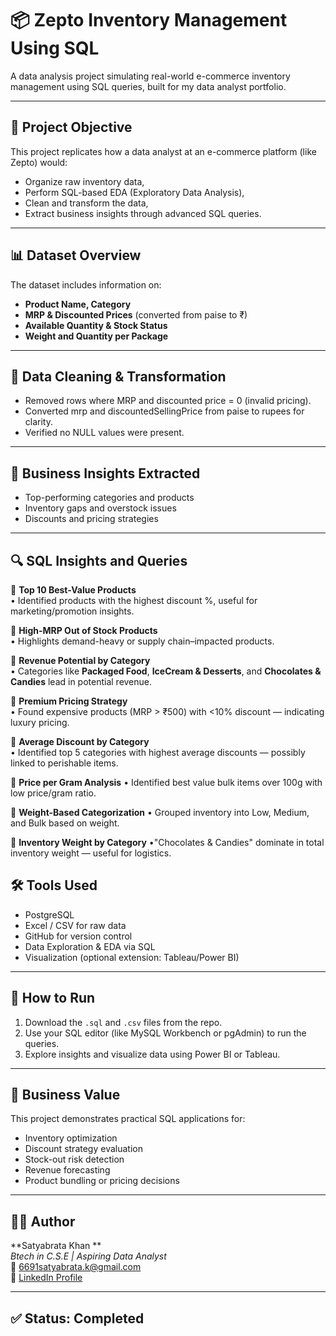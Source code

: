 
# 📦 Zepto Inventory Management Using SQL

A data analysis project simulating real-world e-commerce inventory management using SQL queries, built for my data analyst portfolio.

---

## 🎯 Project Objective

This project replicates how a data analyst at an e-commerce platform (like Zepto) would:

- Organize raw inventory data,
- Perform SQL-based EDA (Exploratory Data Analysis),
- Clean and transform the data,
- Extract business insights through advanced SQL queries.

---

## 📊 Dataset Overview

The dataset includes information on:

- **Product Name, Category**
- **MRP & Discounted Prices** (converted from paise to ₹)
- **Available Quantity & Stock Status**
- **Weight and Quantity per Package**

---

## 🧹 Data Cleaning & Transformation

- Removed rows where MRP and discounted price = 0 (invalid pricing).
- Converted mrp and discountedSellingPrice from paise to rupees for clarity.
- Verified no NULL values were present.

---

## 🧠 Business Insights Extracted

- Top-performing categories and products
- Inventory gaps and overstock issues
- Discounts and pricing strategies

---

## 🔍 SQL Insights and Queries

🔷 **Top 10 Best-Value Products**  
• Identified products with the highest discount %, useful for marketing/promotion insights.

🔷 **High-MRP Out of Stock Products**  
• Highlights demand-heavy or supply chain–impacted products.

🔷 **Revenue Potential by Category**  
• Categories like **Packaged Food**, **IceCream & Desserts**, and **Chocolates & Candies** lead in potential revenue.

🔷 **Premium Pricing Strategy**  
• Found expensive products (MRP > ₹500) with <10% discount — indicating luxury pricing.

🔷 **Average Discount by Category**  
• Identified top 5 categories with highest average discounts — possibly linked to perishable items.

🔷 **Price per Gram Analysis**
• Identified best value bulk items over 100g with low price/gram ratio.

🔹 **Weight-Based Categorization**
• Grouped inventory into Low, Medium, and Bulk based on weight.

🔹 **Inventory Weight by Category**
•"Chocolates & Candies" dominate in total inventory weight — useful for logistics.


## 🛠 Tools Used

- PostgreSQL
- Excel / CSV for raw data
- GitHub for version control
- Data Exploration & EDA via SQL
- Visualization (optional extension: Tableau/Power BI)

---

## 📎 How to Run

1. Download the `.sql` and `.csv` files from the repo.
2. Use your SQL editor (like MySQL Workbench or pgAdmin) to run the queries.
3. Explore insights and visualize data using Power BI or Tableau.

---

## 💼 Business Value

This project demonstrates practical SQL applications for:

- Inventory optimization  
- Discount strategy evaluation  
- Stock-out risk detection  
- Revenue forecasting  
- Product bundling or pricing decisions  

---

## 🧑‍💼 Author

**Satyabrata Khan **  
*Btech in C.S.E | Aspiring Data Analyst*  
📧 [6691satyabrata.k@gmail.com](mailto:6691satyabrata.k@gmail.com)  
🔗 [LinkedIn Profile](https://www.linkedin.com/in/satyabrata-khan/)

---

## ✅ Status: Completed


